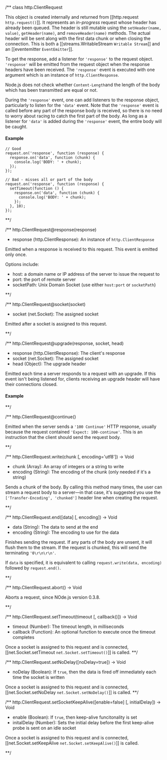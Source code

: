 

/**
class http.ClientRequest

This object is created internally and returned from [[http.request `http.request()`]].  It represents an _in-progress_ request whose header has already been queued.  The header is still mutable using the `setHeader(name, value)`, `getHeader(name)`, and `removeHeader(name)` methods.  The actual header will be sent along with the first data chunk or when closing the connection. This is both a [[streams.WritableStream `Writable Stream`]] and an [[eventemitter `EventEmitter`]].

To get the response, add a listener for `'response'` to the request object. `'response'` will be emitted from the request object when the response headers have been received.  The `'response'` event is executed with one argument which is an instance of `http.ClientResponse`.

<Note>Node.js does not check whether `Content-Length`and the length of the body which has been transmitted are equal or not.</Note>

During the `'response'` event, one can add listeners to the response object, particularly to listen for the `'data'` event. Note that the `'response'` event is called before any part of the response body is received, so there is no need to worry about racing to catch the first part of the body. As long as a listener for `'data'` is added during the `'response'` event, the entire body will be caught.

#### Example

    // Good
    request.on('response', function (response) {
      response.on('data', function (chunk) {
        console.log('BODY: ' + chunk);
      });
    });

    // Bad - misses all or part of the body
    request.on('response', function (response) {
      setTimeout(function () {
        response.on('data', function (chunk) {
          console.log('BODY: ' + chunk);
        });
      }, 10);
    });


**/ 

/**
http.ClientRequest@response(response)
- response (http.ClientResponse): An instance of `http.ClientResponse`

Emitted when a response is received to this request. This event is emitted only once. 

Options include:

- host: a domain name or IP address of the server to issue the request to
- port: the port of remote server
- socketPath: Unix Domain Socket (use either `host:port` or `socketPath`)

**/ 

/**
http.ClientRequest@socket(socket)
- socket (net.Socket):  The assigned socket

Emitted after a socket is assigned to this request.

**/ 

/**
http.ClientRequest@upgrade(response, socket, head)
- response (http.ClientResponse): The client's response
- socket (net.Socket): The assigned socket
- head (Object): The upgrade header

Emitted each time a server responds to a request with an upgrade. If this event isn't being listened for, clients receiving an upgrade header will have their connections closed.

#### Example

<script src='http://snippets.c9.io/github.com/c9/nodemanual.org-examples/nodejs_ref_guide/http/http.clientrequest.upgrade.js?linestart=3&lineend=0&showlines=false' defer='defer'></script>

**/ 

/**
http.ClientRequest@continue()

Emitted when the server sends a `'100 Continue'` HTTP response, usually because the request contained `'Expect: 100-continue'`. This is an instruction that the client should send the request body.

**/ 

/**
http.ClientRequest.write(chunk [, encoding='utf8']) -> Void
- chunk (Array): An array of integers or a string to write
- encoding (String): The encoding of the chunk (only needed if it's a string)

Sends a chunk of the body.  By calling this method many times, the user can stream a request body to a server&mdash;in that case, it's suggested you use the `['Transfer-Encoding', 'chunked']` header line when creating the request.


**/ 

/**
http.ClientRequest.end([data] [, encoding]) -> Void
- data (String): The data to send at the end
- encoding (String): The encoding to use for the data 

Finishes sending the request. If any parts of the body are unsent, it will flush them to the stream. If the request is chunked, this will send the terminating `'0\r\n\r\n'`.

If `data` is specified, it is equivalent to calling `request.write(data, encoding)` followed by `request.end()`.

**/

/** 
http.ClientRequest.abort() -> Void

Aborts a request, since NOde.js version 0.3.8.

**/
 

/** 
http.ClientRequest.setTimeout(timeout [, callback()]) -> Void
- timeout (Number): The timeout length, in milliseconds
- callback (Function): An optional function to execute once the timeout completes

Once a socket is assigned to this request and is connected, [[net.Socket.setTimeout `net.Socket.setTimeout()`]] is called.
**/

/**
http.ClientRequest.setNoDelay([noDelay=true])  -> Void
- noDelay (Boolean): If `true`, then the data is fired off immediately each time the socket is written

Once a socket is assigned to this request and is connected, [[net.Socket.setNoDelay `net.Socket.setNoDelay()`]] is called.
**/

/** 
http.ClientRequest.setSocketKeepAlive([enable=false] [, initialDelay]) -> Void
- enable (Boolean): If `true`, then keep-alive funcitonality is set
- initalDelay (Number): Sets the initial delay before the first keep-alive probe is sent on an idle socket

Once a socket is assigned to this request and is connected, [[net.Socket.setKeepAlive `net.Socket.setKeepAlive()`]] is called.

**/
  
